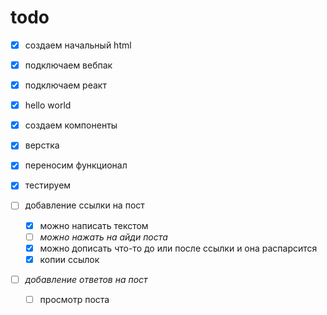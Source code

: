 # todo

- [x] создаем начальный html
- [x] подключаем вебпак
- [x] подключаем реакт
- [x] hello world

- [x] создаем компоненты
- [x] верстка
- [x] переносим функционал
- [x] тестируем

- [ ] добавление ссылки на пост
    - [x] можно написать текстом
    - [ ] *можно нажать на айди поста*
    - [x] можно дописать что-то до или после ссылки и она распарсится
    - [x] копии ссылок
- [ ] *добавление ответов на пост*
    - [ ] просмотр поста

